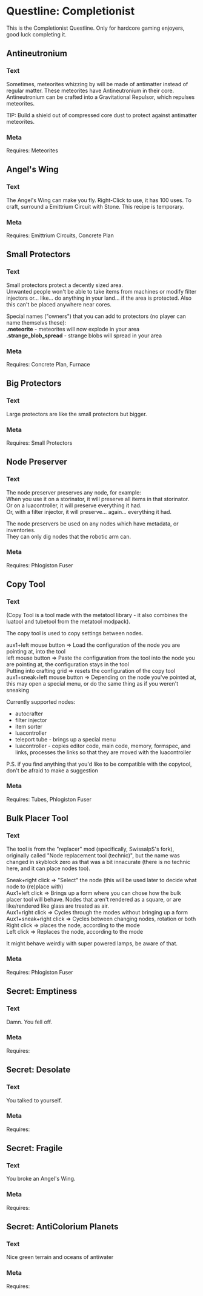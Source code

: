 
# Questline: Completionist

This is the Completionist Questline. Only for hardcore gaming enjoyers, good luck completing it.

## Antineutronium

### Text

Sometimes, meteorites whizzing by will be made of antimatter instead of regular matter. These meteorites have Antineutronium in their core.  
Antineutronium can be crafted into a Gravitational Repulsor, which repulses meteorites.  
  
TIP: Build a shield out of compressed core dust to protect against antimatter meteorites.

### Meta

Requires: Meteorites

## Angel's Wing

### Text

The Angel's Wing can make you fly. Right-Click to use, it has 100 uses. To craft, surround a Emittrium Circuit with Stone. This recipe is temporary.

### Meta

Requires: Emittrium Circuits, Concrete Plan

## Small Protectors

### Text

Small protectors protect a decently sized area.  
Unwanted people won't be able to take items from machines or modify filter injectors or... like... do anything in your land... if the area is protected. Also this can't be placed anywhere near cores.  
  
Special names ("owners") that you can add to protectors (no player can name themselvs these):  
**.meteorite** - meteorites will now explode in your area  
**.strange_blob_spread** - strange blobs will spread in your area  

### Meta

Requires: Concrete Plan, Furnace

## Big Protectors

### Text

Large protectors are like the small protectors but bigger.

### Meta

Requires: Small Protectors

## Node Preserver

### Text

The node preserver preserves any node, for example:  
When you use it on a storinator, it will preserve all items in that storinator.  
Or on a luacontroller, it will preserve everything it had.  
Or, with a filter injector, it will preserve... again... everything it had.  
  
The node preservers be used on any nodes which have metadata, or inventories.  
They can only dig nodes that the robotic arm can.  

### Meta

Requires: Phlogiston Fuser

## Copy Tool

### Text

(Copy Tool is a tool made with the metatool library - it also combines the luatool and tubetool from the metatool modpack).  
  
The copy tool is used to copy settings between nodes.  
  
aux1+left mouse button =\> Load the configuration of the node you are pointing at, into the tool  
left mouse button =\> Paste the configuration from the tool into the node you are pointing at, the configuration stays in the tool  
Putting into crafting grid =\> resets the configuration of the copy tool  
aux1+sneak+left mouse button =\> Depending on the node you've pointed at, this may open a special menu, or do the same thing as if you weren't sneaking  
  
Currently supported nodes:  
- autocrafter  
- filter injector  
- item sorter  
- luacontroller  
- teleport tube - brings up a special menu  
- luacontroller - copies editor code, main code, memory, formspec, and links, processes the links so that they are moved with the luacontroller  
  
P.S. if you find anything that you'd like to be compatible with the copytool, don't be afraid to make a suggestion  

### Meta

Requires: Tubes, Phlogiston Fuser

## Bulk Placer Tool

### Text

The tool is from the "replacer" mod (specifically, SwissalpS's fork), originally called "Node replacement tool (technic)", but the name was changed in skyblock zero as that was a bit innacurate (there is no technic here, and it can place nodes too).  
  
Sneak+right click =\> "Select" the node (this will be used later to decide what node to (re)place with)  
Aux1+left click =\> Brings up a form where you can chose how the bulk placer tool will behave. Nodes that aren't rendered as a square, or are like/rendered like glass are treated as air.  
Aux1+right click =\> Cycles through the modes without bringing up a form  
Aux1+sneak+right click =\> Cycles between changing nodes, rotation or both  
Right click =\> places the node, according to the mode  
Left click =\> Replaces the node, according to the mode  
  
It might behave weirdly with super powered lamps, be aware of that.  

### Meta

Requires: Phlogiston Fuser

## Secret: Emptiness

### Text

Damn. You fell off.

### Meta

Requires: 

## Secret: Desolate

### Text

You talked to yourself.

### Meta

Requires: 

## Secret: Fragile

### Text

You broke an Angel's Wing.

### Meta

Requires: 

## Secret: AntiColorium Planets

### Text

Nice green terrain and oceans of antiwater  

### Meta

Requires: 